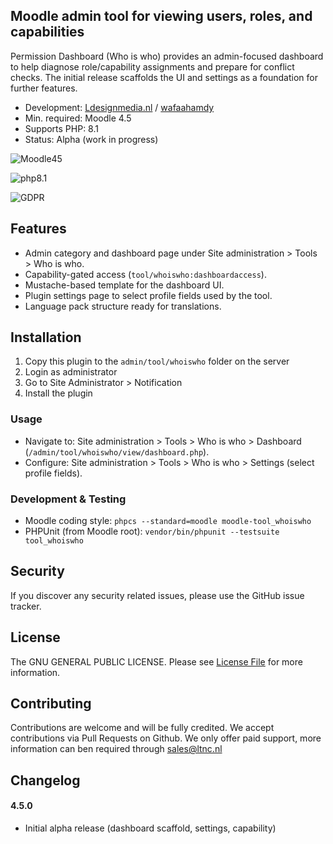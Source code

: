 ## Moodle admin tool for viewing users, roles, and capabilities

Permission Dashboard (Who is who) provides an admin-focused dashboard to help diagnose role/capability assignments and prepare for conflict checks. The initial release scaffolds the UI and settings as a foundation for further features.

* Development: [Ldesignmedia.nl](https://ldesignmedia.nl/) / [wafaahamdy](https://github.com/wafaahamdy)
* Min. required: Moodle 4.5
* Supports PHP: 8.1
* Status: Alpha (work in progress)

![Moodle45](https://img.shields.io/badge/moodle-4.5-F98012.svg?logo=moodle)

![php8.1](https://img.shields.io/badge/php-8.1-777BB4.svg?logo=php)

![GDPR](https://img.shields.io/badge/GDPR-null_provider-brightgreen.svg)

## Features
- Admin category and dashboard page under Site administration > Tools > Who is who.
- Capability-gated access (`tool/whoiswho:dashboardaccess`).
- Mustache-based template for the dashboard UI.
- Plugin settings page to select profile fields used by the tool.
- Language pack structure ready for translations.

## Installation
1.  Copy this plugin to the `admin/tool/whoiswho` folder on the server
2.  Login as administrator
3.  Go to Site Administrator > Notification
4.  Install the plugin

### Usage
- Navigate to: Site administration > Tools > Who is who > Dashboard (`/admin/tool/whoiswho/view/dashboard.php`).
- Configure: Site administration > Tools > Who is who > Settings (select profile fields).

### Development & Testing
- Moodle coding style: `phpcs --standard=moodle moodle-tool_whoiswho`
- PHPUnit (from Moodle root): `vendor/bin/phpunit --testsuite tool_whoiswho`

## Security

If you discover any security related issues, please use the GitHub issue tracker.

## License

The GNU GENERAL PUBLIC LICENSE. Please see [License File](LICENSE.md) for more information.

## Contributing

Contributions are welcome and will be fully credited. We accept contributions via Pull Requests on Github.
We only offer paid support, more information can ben required through [sales@ltnc.nl](mailto:sales@ltnc.nl)

## Changelog

#### 4.5.0
- Initial alpha release (dashboard scaffold, settings, capability)
